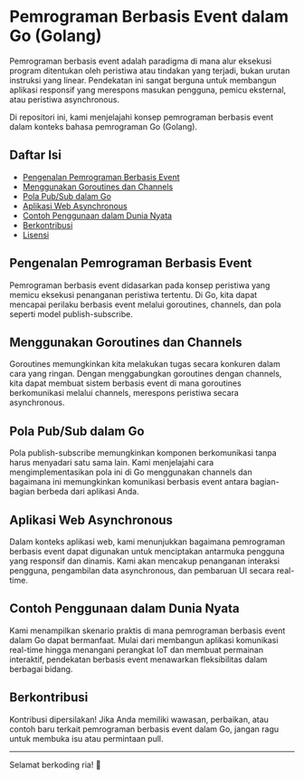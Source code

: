 # Pemrograman Berbasis Event dalam Go (Golang)

Pemrograman berbasis event adalah paradigma di mana alur eksekusi program ditentukan oleh peristiwa atau tindakan yang terjadi, bukan urutan instruksi yang linear. Pendekatan ini sangat berguna untuk membangun aplikasi responsif yang merespons masukan pengguna, pemicu eksternal, atau peristiwa asynchronous.

Di repositori ini, kami menjelajahi konsep pemrograman berbasis event dalam konteks bahasa pemrograman Go (Golang).

## Daftar Isi

- [Pengenalan Pemrograman Berbasis Event](#pengenalan-pemrograman-berbasis-event)
- [Menggunakan Goroutines dan Channels](#menggunakan-goroutines-dan-channels)
- [Pola Pub/Sub dalam Go](#pola-pubsub-dalam-go)
- [Aplikasi Web Asynchronous](#aplikasi-web-asynchronous)
- [Contoh Penggunaan dalam Dunia Nyata](#contoh-penggunaan-dalam-dunia-nyata)
- [Berkontribusi](#berkontribusi)
- [Lisensi](#lisensi)

## Pengenalan Pemrograman Berbasis Event

Pemrograman berbasis event didasarkan pada konsep peristiwa yang memicu eksekusi penanganan peristiwa tertentu. Di Go, kita dapat mencapai perilaku berbasis event melalui goroutines, channels, dan pola seperti model publish-subscribe.

## Menggunakan Goroutines dan Channels

Goroutines memungkinkan kita melakukan tugas secara konkuren dalam cara yang ringan. Dengan menggabungkan goroutines dengan channels, kita dapat membuat sistem berbasis event di mana goroutines berkomunikasi melalui channels, merespons peristiwa secara asynchronous.

## Pola Pub/Sub dalam Go

Pola publish-subscribe memungkinkan komponen berkomunikasi tanpa harus menyadari satu sama lain. Kami menjelajahi cara mengimplementasikan pola ini di Go menggunakan channels dan bagaimana ini memungkinkan komunikasi berbasis event antara bagian-bagian berbeda dari aplikasi Anda.

## Aplikasi Web Asynchronous

Dalam konteks aplikasi web, kami menunjukkan bagaimana pemrograman berbasis event dapat digunakan untuk menciptakan antarmuka pengguna yang responsif dan dinamis. Kami akan mencakup penanganan interaksi pengguna, pengambilan data asynchronous, dan pembaruan UI secara real-time.

## Contoh Penggunaan dalam Dunia Nyata

Kami menampilkan skenario praktis di mana pemrograman berbasis event dalam Go dapat bermanfaat. Mulai dari membangun aplikasi komunikasi real-time hingga menangani perangkat IoT dan membuat permainan interaktif, pendekatan berbasis event menawarkan fleksibilitas dalam berbagai bidang.

## Berkontribusi

Kontribusi dipersilakan! Jika Anda memiliki wawasan, perbaikan, atau contoh baru terkait pemrograman berbasis event dalam Go, jangan ragu untuk membuka isu atau permintaan pull.

---

Selamat berkoding ria! 🚀
